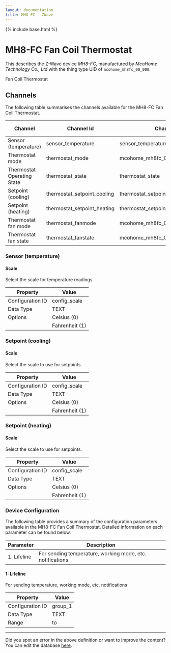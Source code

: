 ```yaml
---
layout: documentation
title: MH8-FC - ZWave
---
```


{% include base.html %}

# MH8-FC Fan Coil Thermostat

This describes the Z-Wave device *MH8-FC*, manufactured by *McoHome Technology Co., Ltd* with the thing type UID of ```mcohome_mh8fc_00_000```. 

Fan Coil Thermostat


## Channels
The following table summarises the channels available for the MH8-FC Fan Coil Thermostat.

| Channel | Channel Id | Channel Type UID | Category | Item Type |
|---------|------------|------------------|----------|-----------|
| Sensor (temperature) | sensor_temperature | sensor_temperature | Temperature | Number |
| Thermostat mode | thermostat_mode | mcohome_mh8fc_00_000_thermostat_mode | Temperature | Number |
| Thermostat Operating State | thermostat_state | thermostat_state | Temperature | Number |
| Setpoint (cooling) | thermostat_setpoint_cooling | thermostat_setpoint | Temperature | Number |
| Setpoint (heating) | thermostat_setpoint_heating | thermostat_setpoint | Temperature | Number |
| Thermostat fan mode | thermostat_fanmode | mcohome_mh8fc_00_000_thermostat_fanmode | Temperature | Number |
| Thermostat fan state | thermostat_fanstate | mcohome_mh8fc_00_000_thermostat_fanstate | Temperature | Number |


### Sensor (temperature)

#### Scale

Select the scale for temperature readings


| Property         | Value    |
|------------------|----------|
| Configuration ID | config_scale |
| Data Type        | TEXT || Default Value | 0 |
| Options | Celsius (0) |
|  | Fahrenheit (1) |


### Setpoint (cooling)

#### Scale

Select the scale to use for setpoints.


| Property         | Value    |
|------------------|----------|
| Configuration ID | config_scale |
| Data Type        | TEXT || Default Value | 0 |
| Options | Celsius (0) |
|  | Fahrenheit (1) |


### Setpoint (heating)

#### Scale

Select the scale to use for setpoints.


| Property         | Value    |
|------------------|----------|
| Configuration ID | config_scale |
| Data Type        | TEXT || Default Value | 0 |
| Options | Celsius (0) |
|  | Fahrenheit (1) |


### Device Configuration
The following table provides a summary of the configuration parameters available in the MH8-FC Fan Coil Thermostat.
Detailed information on each parameter can be found below.

| Parameter   | Description |
|-------------|-------------|
| 1: Lifeline | For sending temperature, working mode, etc. notifications |


#### 1: Lifeline

For sending temperature, working mode, etc. notifications


| Property         | Value    |
|------------------|----------|
| Configuration ID | group_1 |
| Data Type        | TEXT |
| Range |  to  |


---

Did you spot an error in the above definition or want to improve the content?
You can edit the database [here](http://www.cd-jackson.com/index.php/zwave/zwave-device-database/zwave-device-list/devicesummary/336).
